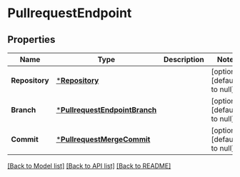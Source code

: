 # PullrequestEndpoint

## Properties
Name | Type | Description | Notes
------------ | ------------- | ------------- | -------------
**Repository** | [***Repository**](repository.md) |  | [optional] [default to null]
**Branch** | [***PullrequestEndpointBranch**](pullrequest_endpoint_branch.md) |  | [optional] [default to null]
**Commit** | [***PullrequestMergeCommit**](pullrequest_merge_commit.md) |  | [optional] [default to null]

[[Back to Model list]](../README.md#documentation-for-models) [[Back to API list]](../README.md#documentation-for-api-endpoints) [[Back to README]](../README.md)


